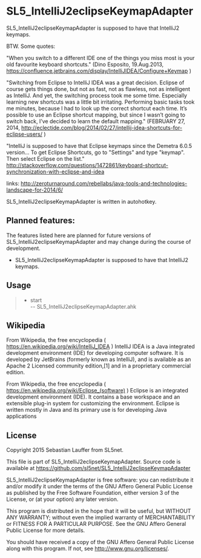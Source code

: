 # SL5_IntelliJ2eclipseKeymapAdapter
SL5_IntelliJ2eclipseKeymapAdapter is supposed to have that IntelliJ2 keymaps.


BTW. Some quotes:

"When you switch to a different IDE one of the things you miss most is your old favourite keyboard shortcuts."
(Dino Esposito, 19.Aug.2013, https://confluence.jetbrains.com/display/IntelliJIDEA/Configure+Keymap )

"Switching from Eclipse to IntelliJ IDEA was a great decision. Eclipse of course gets things done, but not as fast, not as flawless, not as intelligent as IntelliJ.
And yet, the switching process took me some time. Especially learning new shortcuts was a little bit irritating. Performing basic tasks took me minutes, because I had to look up the correct shortcut each time. It’s possible to use an Eclipse shortcut mapping, but since I wasn’t going to switch back, I’ve decided to learn the default mapping."
(FEBRUARY 27, 2014, http://eclectide.com/blog/2014/02/27/intellij-idea-shortcuts-for-eclipse-users/ )

"IntelliJ is supposed to have that Eclipse keymaps since the Demetra 6.0.5 version...
To get Eclipse Shortcuts, go to "Settings" and type "keymap". Then select Eclipse on the list."
http://stackoverflow.com/questions/1472861/keyboard-shortcut-synchronization-with-eclipse-and-idea 

links:
http://zeroturnaround.com/rebellabs/java-tools-and-technologies-landscape-for-2014/6/



SL5_IntelliJ2eclipseKeymapAdapter is written in autohotkey.

Planned features:
-----

The features listed here are planned for future versions of SL5_IntelliJ2eclipseKeymapAdapter and may change during the course of development.

- SL5_IntelliJ2eclipseKeymapAdapter is supposed to have that IntelliJ2 keymaps.


Usage
-----

>* start<br>
> --   SL5_IntelliJ2eclipseKeymapAdapter.ahk

Wikipedia
-------

From Wikipedia, the free encyclopedia ( https://en.wikipedia.org/wiki/IntelliJ_IDEA )
IntelliJ IDEA is a Java integrated development environment (IDE) for developing computer software. It is developed by JetBrains (formerly known as IntelliJ), and is available as an Apache 2 Licensed community edition,[1] and in a proprietary commercial edition.


From Wikipedia, the free encyclopedia ( https://en.wikipedia.org/wiki/Eclipse_(software) )
Eclipse is an integrated development environment (IDE). It contains a base workspace and an extensible plug-in system for customizing the environment. Eclipse is written mostly in Java and its primary use is for developing Java applications


License
-------
 
Copyright 2015 Sebastian Lauffer from SL5net.

This file is part of SL5_IntelliJ2eclipseKeymapAdapter. Source code is available at 
https://github.com/sl5net/SL5_IntelliJ2eclipseKeymapAdapter

SL5_IntelliJ2eclipseKeymapAdapter is free software: you can redistribute it and/or modify it under the terms of the GNU Affero General Public License as published by the Free Software Foundation, either version 3 of the License, or (at your option) any later version.

This program is distributed in the hope that it will be useful, but WITHOUT ANY WARRANTY; without even the implied warranty of MERCHANTABILITY or FITNESS FOR A PARTICULAR PURPOSE. See the GNU Affero General Public License for more details.

You should have received a copy of the GNU Affero General Public License along with this program. If not, see http://www.gnu.org/licenses/.


